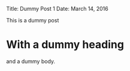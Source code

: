 Title: Dummy Post 1
Date: March 14, 2016

This is a dummy post

# With a dummy heading

and a dummy body.
